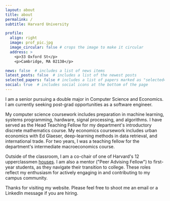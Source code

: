 ```yaml
---
layout: about
title: about
permalink: /
subtitle: Harvard University

profile:
  align: right
  image: prof_pic.jpg
  image_circular: false # crops the image to make it circular
  address: >
    <p>33 Oxford St</p>
    <p>Cambridge, MA 02138</p>

news: false  # includes a list of news items
latest_posts: false  # includes a list of the newest posts
selected_papers: false # includes a list of papers marked as "selected={true}"
social: true  # includes social icons at the bottom of the page
---
```


I am a senior pursuing a double major in Computer Science and Economics. I am currently seeking post-grad opportunities as a software engineer.

My computer science coursework includes preparation in machine learning, systems programming, hardware, signal processing, and algorithms. I have served as the Head Teaching Fellow for my department's introductory discrete mathematics course. My economics coursework includes urban economics with Ed Glaeser, deep-learning methods in data retrieval, and international trade. For two years, I was a teaching fellow for the department's intermediate macroeconomics course. 

Outside of the classroom, I am a co-chair of one of Harvard's 12 upperclassmen [houses](https://dunster.harvard.edu/people/avi-gulati). I am also a mentor ("Peer Advising Fellow") to first-year students, as they navigate their transition to college. These roles reflect my enthusiasm for actively engaging in and contributing to my campus community.  

Thanks for visiting my website. Please feel free to shoot me an email or a LinkedIn message if you are hiring. 